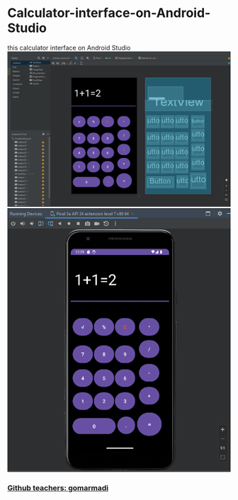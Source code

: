 # Calculator-interface-on-Android-Studio
this calculator interface on Android Studio
![Screenshot](https://github.com/neomitt/Calculator-interface-on-Android-Studio/blob/main/screen1.png)
![Screenshot](https://github.com/neomitt/Calculator-interface-on-Android-Studio/blob/main/screen2.png)
### [Github teachers: gomarmadi](https://github.com/gomarmadi)

